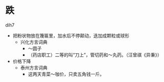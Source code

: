 # 跌
dih7
+ 把粉状物放在篾匾里，加水后不停颠动，迭加成颗粒或球形
  * 兴化方言词典
    - ～圆子
    - （药店职工）二等的叫“刀上”，管切药和～丸药。（汪曾祺《异秉》）
+ 价格下降
  * 泰州方言词典
    - 这两天青菜～咖价，只卖五角钱一斤。

